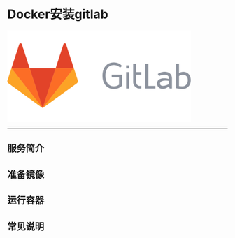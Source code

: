 # Docker安装gitlab #

 <img src="./../images/gitlab.png" width = "420" alt="Github" align=center />

* * *

## 服务简介 ##
## 准备镜像 ##
## 运行容器 ##
## 常见说明 ##